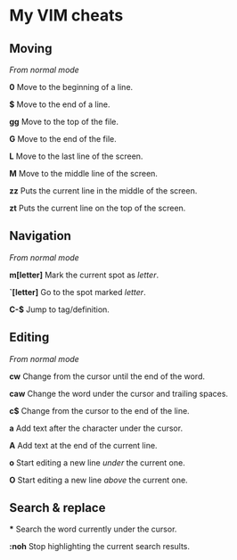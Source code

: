 # My VIM cheats

## Moving

_From normal mode_

**0** Move to the beginning of a line.

**$** Move to the end of a line.

**gg** Move to the top of the file.

**G** Move to the end of the file.

**L** Move to the last line of the screen.

**M** Move to the middle line of the screen.

**zz** Puts the current line in the middle of the screen.

**zt** Puts the current line on the top of the screen.

## Navigation

_From normal mode_

**m[letter]** Mark the current spot as _letter_.

**`[letter]** Go to the spot marked _letter_.

**C-$** Jump to tag/definition.

## Editing

_From normal mode_

**cw** Change from the cursor until the end of the word.

**caw** Change the word under the cursor and trailing spaces.

**c$** Change from the cursor to the end of the line.

**a** Add text after the character under the cursor.

**A** Add text at the end of the current line.

**o** Start editing a new line _under_ the current one.

**O** Start editing a new line _above_ the current one.

## Search & replace

**&#42;** Search the word currently under the cursor.

**:noh** Stop highlighting the current search results.
